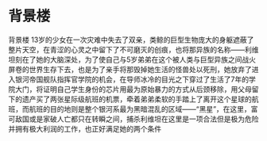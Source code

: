 # 背景楼
背景楼
13岁的少女在一次灾难中失去了双亲，类鲸的巨型生物庞大的身躯遮蔽了整片天空，在青涩的心灵之中留下了不可磨灭的创痕，也将那异族的名称——利维坦刻在了她的大脑深处，为了使自己与5岁弟弟在这个被人类与巨型异族之间战火屏卷的世界生存下去，也是为了亲手将那毁掉她生活的怪兽处以死刑，她放弃了进入银河帝国舰队指挥官学院的机会，在导师冰冷的目光之下穿过了生活了7年的学院大门，将证明自己学生身份的芯片用最为原始暴力的方式从后颈移除，用父母留下的遗产买了两张星际级航班的机票，牵着弟弟柔软的手踏上了离开这个星球的航班，而航班的目的地则是整个银河系最为黑暗混乱的区域——“黑星”，在这里，富可敌国或是家破人亡都只在转瞬之间，捕杀利维坦在这里是一项合法但是极为危险并拥有极大利润的工作，也正好满足她的两个条件